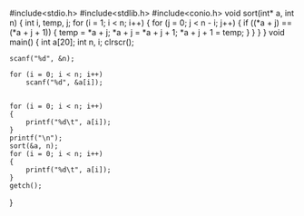 #include<stdio.h>
#include<stdlib.h>
#include<conio.h>
void sort(int* a, int n)
{
    int i, temp, j;
    for (i = 1; i < n; i++)
    {
        for (j = 0; j < n - i; j++)
        {
            if ((*a + j) == (*a + j + 1))
            {
                temp = *a + j;
                *a + j = *a + j + 1;
                *a + j + 1 = temp;
            }
        }
    }
}
void main()
{
    int a[20];
    int n, i;
    clrscr();
  
    scanf("%d", &n);
  
    for (i = 0; i < n; i++)
        scanf("%d", &a[i]);
    
    
    for (i = 0; i < n; i++)
    {
        printf("%d\t", a[i]);
    }
    printf("\n");
    sort(&a, n);
    for (i = 0; i < n; i++)
    {
        printf("%d\t", a[i]);
    }
    getch();
}
